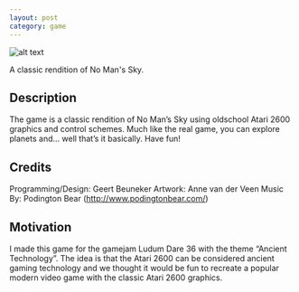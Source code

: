 ```yaml
---
layout: post
category: game
---
```


![alt text](http://gbeuneker.github.io/GearedGam.es/assets/images/oldmanssky.png "Game Image")

A classic rendition of No Man's Sky.
<!--content-->

## Description
The game is a classic rendition of No Man’s Sky using oldschool Atari 2600 graphics and control schemes. Much like the real game, you can explore planets and… well that’s it basically. Have fun!

## Credits
Programming/Design: Geert Beuneker
Artwork: Anne van der Veen
Music By: Podington Bear (http://www.podingtonbear.com/)

## Motivation
I made this game for the gamejam Ludum Dare 36 with the theme “Ancient Technology”. The idea is that the Atari 2600 can be considered ancient gaming technology and we thought it would be fun to recreate a popular modern video game with the classic Atari 2600 graphics.
